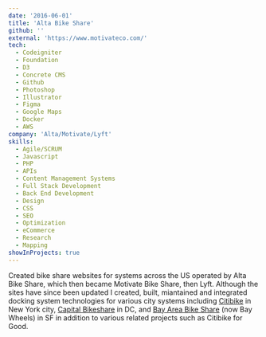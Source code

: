 ```yaml
---
date: '2016-06-01'
title: 'Alta Bike Share'
github: ''
external: 'https://www.motivateco.com/'
tech:
  - Codeigniter
  - Foundation
  - D3
  - Concrete CMS
  - Github
  - Photoshop
  - Illustrator
  - Figma
  - Google Maps
  - Docker
  - AWS
company: 'Alta/Motivate/Lyft'
skills:
  - Agile/SCRUM
  - Javascript
  - PHP
  - APIs
  - Content Management Systems
  - Full Stack Development
  - Back End Development
  - Design
  - CSS
  - SEO
  - Optimization
  - eCommerce
  - Research
  - Mapping
showInProjects: true
---
```


Created bike share websites for systems across the US operated by Alta Bike Share, which then became Motivate Bike Share, then Lyft. Although the sites have since been updated I created, built, miantained and integrated docking system technologies for various city systems including [Citibike](https://www.citibikenyc.com/) in New York city, [Capital Bikeshare](https://www.capitalbikeshare.com/) in DC, and [Bay Area Bike Share](https://www.lyft.com/bikes/bay-wheels) (now Bay Wheels) in SF in addition to various related projects such as Citibike for Good.
